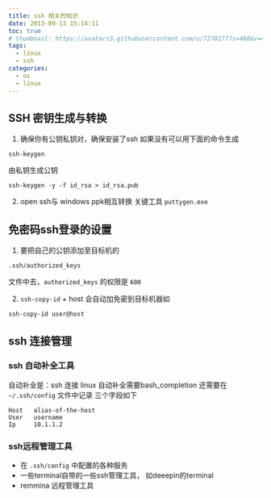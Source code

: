 ```yaml
---
title: ssh 相关的知识
date: 2013-09-13 15:14:11
toc: true
# thumbnail: https://avatars3.githubusercontent.com/u/7270177?s=460&v=4
tags:
  - linux
  - ssh
categories:
  - os
  - linux
---
```


## SSH 密钥生成与转换
1. 确保你有公钥私钥对，确保安装了ssh 
如果没有可以用下面的命令生成 
```
ssh-keygen 
```
由私钥生成公钥
```
ssh-keygen -y -f id_rsa > id_rsa.pub 
```
2. open ssh与  windows ppk相互转换
关键工具 `puttygen.exe`

## 免密码ssh登录的设置
1. 要把自己的公钥添加至目标机的
```
.ssh/authorized_keys
```
文件中去，`authorized_keys` 的权限是 `600` 

2. `ssh-copy-id` + host
会自动加免密到目标机器如
```
ssh-copy-id user@host
```

## ssh 连接管理
###  ssh 自动补全工具
 自动补全是：ssh 连接 linux 自动补全需要bash_completion
 还需要在 `~/.ssh/config` 文件中记录 三个字段如下
 ```
 Host   alias-of-the-host
 User   username
 Ip     10.1.1.2
 ```

### ssh远程管理工具
- 在 `.ssh/config` 中配置的各种服务
- 一些terminal自带的一些ssh管理工具， 如deeepin的terminal
- remmina 远程管理工具
